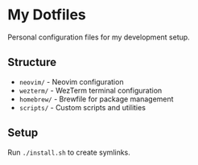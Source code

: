 # My Dotfiles

Personal configuration files for my development setup.

## Structure

- `neovim/` - Neovim configuration
- `wezterm/` - WezTerm terminal configuration
- `homebrew/` - Brewfile for package management
- `scripts/` - Custom scripts and utilities

## Setup

Run `./install.sh` to create symlinks.
